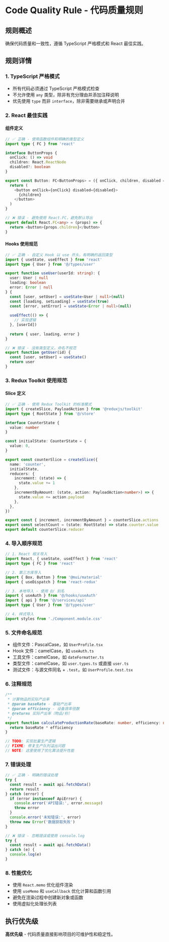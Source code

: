 # Code Quality Rule - 代码质量规则

## 规则概述
确保代码质量和一致性，遵循 TypeScript 严格模式和 React 最佳实践。

## 规则详情

### 1. TypeScript 严格模式
- 所有代码必须通过 TypeScript 严格模式检查
- 不允许使用 `any` 类型，除非有充分理由并添加注释说明
- 优先使用 `type` 而非 `interface`，除非需要继承或声明合并

### 2. React 最佳实践

#### 组件定义
```typescript
// ✅ 正确 - 使用函数组件和明确的类型定义
import type { FC } from 'react'

interface ButtonProps {
  onClick: () => void
  children: React.ReactNode
  disabled?: boolean
}

export const Button: FC<ButtonProps> = ({ onClick, children, disabled = false }) => {
  return (
    <button onClick={onClick} disabled={disabled}>
      {children}
    </button>
  )
}

// ❌ 错误 - 避免使用 React.FC，避免默认导出
export default React.FC<any> = (props) => {
  return <button>{props.children}</button>
}
```

#### Hooks 使用规范
```typescript
// ✅ 正确 - 自定义 Hook 以 use 开头，有明确的返回类型
import { useState, useEffect } from 'react'
import type { User } from '@/types/user'

export function useUser(userId: string): {
  user: User | null
  loading: boolean
  error: Error | null
} {
  const [user, setUser] = useState<User | null>(null)
  const [loading, setLoading] = useState(true)
  const [error, setError] = useState<Error | null>(null)
  
  useEffect(() => {
    // 实现逻辑
  }, [userId])
  
  return { user, loading, error }
}

// ❌ 错误 - 没有类型定义，命名不规范
export function getUser(id) {
  const [user, setUser] = useState()
  return user
}
```

### 3. Redux Toolkit 使用规范

#### Slice 定义
```typescript
// ✅ 正确 - 使用 Redux Toolkit 的标准模式
import { createSlice, PayloadAction } from '@reduxjs/toolkit'
import type { RootState } from '@/store'

interface CounterState {
  value: number
}

const initialState: CounterState = {
  value: 0,
}

export const counterSlice = createSlice({
  name: 'counter',
  initialState,
  reducers: {
    increment: (state) => {
      state.value += 1
    },
    incrementByAmount: (state, action: PayloadAction<number>) => {
      state.value += action.payload
    },
  },
})

export const { increment, incrementByAmount } = counterSlice.actions
export const selectCount = (state: RootState) => state.counter.value
export default counterSlice.reducer
```

### 4. 导入顺序规范
```typescript
// 1. React 相关导入
import React, { useState, useEffect } from 'react'
import type { FC } from 'react'

// 2. 第三方库导入
import { Box, Button } from '@mui/material'
import { useDispatch } from 'react-redux'

// 3. 本地导入 - 使用 @/ 别名
import { useAuth } from '@/hooks/useAuth'
import { api } from '@/services/api'
import type { User } from '@/types/user'

// 4. 样式导入
import styles from './Component.module.css'
```

### 5. 文件命名规范
- 组件文件：PascalCase，如 `UserProfile.tsx`
- Hook 文件：camelCase，如 `useAuth.ts`
- 工具文件：camelCase，如 `dateFormatter.ts`
- 类型文件：camelCase，如 `user.types.ts` 或直接 `user.ts`
- 测试文件：与源文件同名 + `.test`，如 `UserProfile.test.tsx`

### 6. 注释规范
```typescript
/**
 * 计算物品的实际产出率
 * @param baseRate - 基础产出率
 * @param efficiency - 设备效率倍数
 * @returns 实际产出率（物品/秒）
 */
export function calculateProductionRate(baseRate: number, efficiency: number): number {
  return baseRate * efficiency
}

// TODO: 实现批量生产逻辑
// FIXME: 修复生产队列溢出问题
// NOTE: 这里使用了优化算法提升性能
```

### 7. 错误处理
```typescript
// ✅ 正确 - 明确的错误处理
try {
  const result = await api.fetchData()
  return result
} catch (error) {
  if (error instanceof ApiError) {
    console.error('API错误:', error.message)
    throw error
  }
  console.error('未知错误:', error)
  throw new Error('数据获取失败')
}

// ❌ 错误 - 忽略错误或使用 console.log
try {
  const result = await api.fetchData()
} catch (e) {
  console.log(e)
}
```

### 8. 性能优化
- 使用 `React.memo` 优化组件渲染
- 使用 `useMemo` 和 `useCallback` 优化计算和函数引用
- 避免在渲染过程中创建新对象或函数
- 使用虚拟化处理长列表

## 执行优先级
**高优先级** - 代码质量直接影响项目的可维护性和稳定性。
